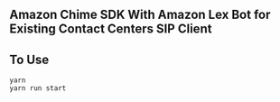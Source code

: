 ## Amazon Chime SDK With Amazon Lex Bot for Existing Contact Centers SIP Client

## To Use

```
yarn
yarn run start
```
